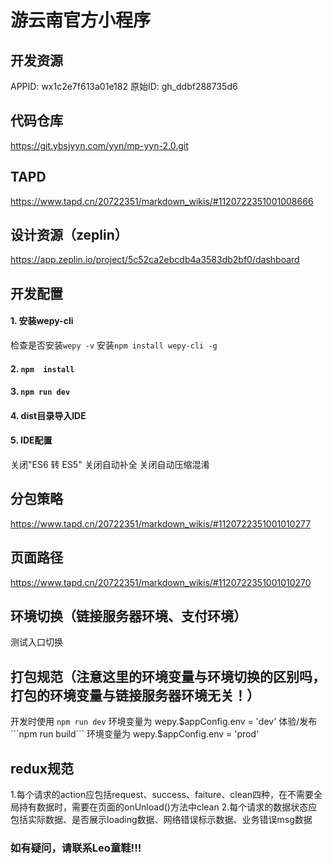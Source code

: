 # 游云南官方小程序



## 开发资源
APPID: 	wx1c2e7f613a01e182
原始ID:	gh_ddbf288735d6


## 代码仓库
https://git.ybsjyyn.com/yyn/mp-yyn-2.0.git


## TAPD
https://www.tapd.cn/20722351/markdown_wikis/#1120722351001008666


## 设计资源（zeplin）
https://app.zeplin.io/project/5c52ca2ebcdb4a3583db2bf0/dashboard





## 开发配置

#### 1. 安装wepy-cli
检查是否安装`wepy -v`
安装`npm install wepy-cli -g`

#### 2. `npm  install`

#### 3. `npm run dev`

#### 4. dist目录导入IDE

#### 5. IDE配置
关闭"ES6 转 ES5"
关闭自动补全
关闭自动压缩混淆




## 分包策略
https://www.tapd.cn/20722351/markdown_wikis/#1120722351001010277


## 页面路径
https://www.tapd.cn/20722351/markdown_wikis/#1120722351001010270



## 环境切换（链接服务器环境、支付环境）
测试入口切换


## 打包规范（注意这里的环境变量与环境切换的区别吗，打包的环境变量与链接服务器环境无关！）
开发时使用 ```npm run dev```  环境变量为 wepy.$appConfig.env = 'dev'
体验/发布 ```npm run build```  环境变量为 wepy.$appConfig.env = 'prod'


## redux规范
1.每个请求的action应包括request、success、faiture、clean四种，在不需要全局持有数据时，需要在页面的onUnload()方法中clean
2.每个请求的数据状态应包括实际数据、是否展示loading数据、网络错误标示数据、业务错误msg数据








### 如有疑问，请联系Leo童鞋!!!


